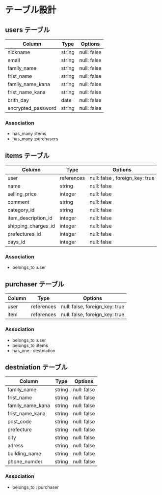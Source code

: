 # テーブル設計

## users テーブル

| Column             | Type   | Options     |
| -----------------  | ------ | ----------- |
| nickname           | string | null: false |
| email              | string | null: false |
| family_name        | string | null: false |
| frist_name         | string | null: false |
| family_name_kana   | string | null: false |
| frist_name_kana    | string | null: false |
| brith_day          | date   | null: false |
| encrypted_password | string | null: false |

### Association

- has_many :items
- has_many :purchasers


## items テーブル

| Column               | Type       | Options     |
| ---------------      | ------     | ----------- |
| user                 | references | null: false , foreign_key: true |
| name                 | string     | null: false |
| selling_price        | integer    | null: false |
| comment              | string     | null: false |
| category_id          | string     | null: false |
| item_description_id  | integer    | null: false |
| shipping_charges_id  | integer    | null: false |
| prefectures_id       | integer    | null: false |
| days_id              | integer    | null: false |

### Association

- belongs_to :user


## purchaser テーブル

| Column  | Type        | Options                        |
| ------- | --------    | ----------------------------   |
| user    | references  | null: false, foreign_key: true |
| item    | references  | null: false, foreign_key: true |

### Association

- belongs_to :user
- belongs_to :items
- has_one : destniation

## destniation テーブル

| Column           | Type   | Options     |
| ---------------  | ------ | ----------- |
| family_name      | string | null: false |
| frist_name       | string | null: false |
| family_name_kana | string | null: false |
| frist_name_kana  | string | null: false |
| post_code        | string | null: false |
| prefecture       | string | null: false |
| city             | string | null: false |
| adress           | string | null: false |
| building_name    | string | null: false |
| phone_numder     | string | null: false |

### Association

- belongs_to : purchaser
